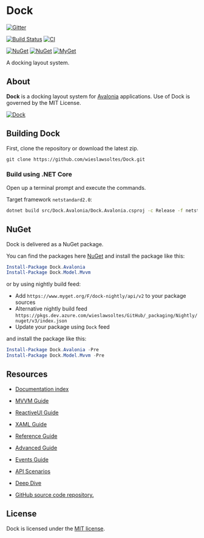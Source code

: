 # Dock

[![Gitter](https://badges.gitter.im/wieslawsoltes/Dock.svg)](https://gitter.im/wieslawsoltes/Dock?utm_source=badge&utm_medium=badge&utm_campaign=pr-badge)

[![Build Status](https://dev.azure.com/wieslawsoltes/GitHub/_apis/build/status/wieslawsoltes.Dock?branchName=master)](https://dev.azure.com/wieslawsoltes/GitHub/_build/latest?definitionId=89&branchName=master)
[![CI](https://github.com/wieslawsoltes/Dock/actions/workflows/build.yml/badge.svg)](https://github.com/wieslawsoltes/Dock/actions/workflows/build.yml)

[![NuGet](https://img.shields.io/nuget/v/Dock.Model.svg)](https://www.nuget.org/packages/Dock.Avalonia)
[![NuGet](https://img.shields.io/nuget/dt/Dock.Model.svg)](https://www.nuget.org/packages/Dock.Avalonia)
[![MyGet](https://img.shields.io/myget/dock-nightly/vpre/Dock.Model.svg?label=myget)](https://www.myget.org/gallery/dock-nightly) 

A docking layout system.

## About

**Dock** is a docking layout system for [Avalonia](https://github.com/AvaloniaUI/Avalonia) applications. Use of Dock is governed by the MIT License.

[![Dock](images/Dock.png)](images/Dock.png)

## Building Dock

First, clone the repository or download the latest zip.
```
git clone https://github.com/wieslawsoltes/Dock.git
```

### Build using .NET Core

Open up a terminal prompt and execute the commands.

Target framework `netstandard2.0`:
```bash
dotnet build src/Dock.Avalonia/Dock.Avalonia.csproj -c Release -f netstandard2.0
```

## NuGet

Dock is delivered as a NuGet package.

You can find the packages here [NuGet](https://www.nuget.org/packages/Dock.Avalonia/) and install the package like this:

```powershell
Install-Package Dock.Avalonia
Install-Package Dock.Model.Mvvm
```

or by using nightly build feed:
* Add `https://www.myget.org/F/dock-nightly/api/v2` to your package sources
* Alternative nightly build feed `https://pkgs.dev.azure.com/wieslawsoltes/GitHub/_packaging/Nightly/nuget/v3/index.json`
* Update your package using `Dock` feed

and install the package like this:

```powershell
Install-Package Dock.Avalonia -Pre
Install-Package Dock.Model.Mvvm -Pre
```

## Resources
* [Documentation index](docs/README.md)
* [MVVM Guide](docs/dock-mvvm.md)
* [ReactiveUI Guide](docs/dock-reactiveui.md)
* [XAML Guide](docs/dock-xaml.md)
* [Reference Guide](docs/dock-reference.md)
* [Advanced Guide](docs/dock-advanced.md)
* [Events Guide](docs/dock-events.md)
* [API Scenarios](docs/dock-api-scenarios.md)
* [Deep Dive](docs/dock-deep-dive.md)

* [GitHub source code repository.](https://github.com/wieslawsoltes/Dock)

## License

Dock is licensed under the [MIT license](LICENSE.TXT).

